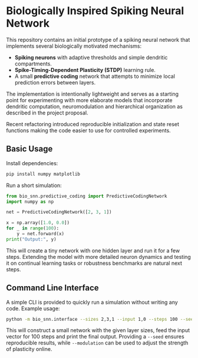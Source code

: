 # Biologically Inspired Spiking Neural Network

This repository contains an initial prototype of a spiking neural network that
implements several biologically motivated mechanisms:

- **Spiking neurons** with adaptive thresholds and simple dendritic
  compartments.
- **Spike-Timing-Dependent Plasticity (STDP)** learning rule.
- A small **predictive coding** network that attempts to minimize local
  prediction errors between layers.

The implementation is intentionally lightweight and serves as a starting point
for experimenting with more elaborate models that incorporate dendritic
computation, neuromodulation and hierarchical organization as described in the
project proposal.

Recent refactoring introduced reproducible initialization and state reset
functions making the code easier to use for controlled experiments.

## Basic Usage

Install dependencies:

```bash
pip install numpy matplotlib
```

Run a short simulation:

```python
from bio_snn.predictive_coding import PredictiveCodingNetwork
import numpy as np

net = PredictiveCodingNetwork([2, 3, 1])

x = np.array([1.0, 0.0])
for _ in range(100):
    y = net.forward(x)
print("Output:", y)
```

This will create a tiny network with one hidden layer and run it for a few
steps. Extending the model with more detailed neuron dynamics and testing it on
continual learning tasks or robustness benchmarks are natural next steps.

## Command Line Interface

A simple CLI is provided to quickly run a simulation without writing any code. Example usage:

```bash
python -m bio_snn.interface --sizes 2,3,1 --input 1,0 --steps 100 --seed 0
```

This will construct a small network with the given layer sizes, feed the input vector for 100 steps and print the final output.
Providing a ``--seed`` ensures reproducible results, while ``--modulation`` can
be used to adjust the strength of plasticity online.
